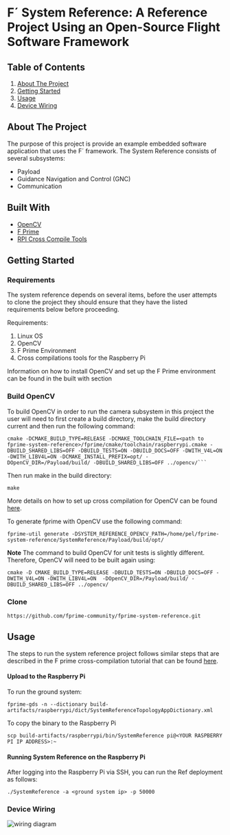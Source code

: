 # F´ System Reference: A Reference Project Using an Open-Source Flight Software Framework

## Table of Contents 
1. [About The Project](#About-The-Project)
3. [Getting Started](#Getting-Started)
4. [Usage](#Usage)
5. [Device Wiring](#Device-Wiring)

## About The Project
The purpose of this project is provide an example embedded software application that uses the F´ framework. 
The System Reference consists of several subsystems: 
- Payload
- Guidance Navigation and Control (GNC)
- Communication 

## Built With
- [OpenCV](https://github.com/opencv/opencv)
- [F Prime](https://github.com/nasa/fprime) 
- [RPI Cross Compile Tools](https://github.com/raspberrypi/tools)

## Getting Started

### Requirements 
The system reference depends on several items, before the user attempts to clone the project they should ensure that they 
have the listed requirements below before proceeding. 

Requirements:
1. Linux OS
2. OpenCV
3. F Prime Environment
4. Cross compilations tools for the Raspberry Pi

Information on how to install OpenCV and set up the F Prime environment can be found in the built with section

### Build OpenCV
To build OpenCV in order to run the camera subsystem in this project the user will need to
first create a build directory, make the build directory current and then run the following command: 

```
cmake -DCMAKE_BUILD_TYPE=RELEASE -DCMAKE_TOOLCHAIN_FILE=<path to fprime-system-reference>/fprime/cmake/toolchain/raspberrypi.cmake -DBUILD_SHARED_LIBS=OFF -DBUILD_TESTS=ON -DBUILD_DOCS=OFF -DWITH_V4L=ON -DWITH_LIBV4L=ON -DCMAKE_INSTALL_PREFIX=opt/ -DOpenCV_DIR=/Payload/build/ -DBUILD_SHARED_LIBS=OFF ../opencv/```
```
Then run make in the build directory: 
```
make
```
More details on how to set up cross compilation for OpenCV can be found [here](https://docs.opencv.org/4.x/d0/d76/tutorial_arm_crosscompile_with_cmake.html).

To generate fprime with OpenCV use the following command:
```
fprime-util generate -DSYSTEM_REFERENCE_OPENCV_PATH=/home/pel/fprime-system-reference/SystemReference/Payload/build/opt/
```
**Note**
The command to build OpenCV for unit tests is slightly different. Therefore, OpenCV will need to be built again using:
```
cmake -D CMAKE_BUILD_TYPE=RELEASE -DBUILD_TESTS=ON -DBUILD_DOCS=OFF -DWITH_V4L=ON -DWITH_LIBV4L=ON  -DOpenCV_DIR=/Payload/build/ -DBUILD_SHARED_LIBS=OFF ../opencv/
```
### Clone
```
https://github.com/fprime-community/fprime-system-reference.git
```

## Usage
The steps to run the system reference project follows similar steps that are described in the F prime cross-compilation
tutorial that can be found [here](https://nasa.github.io/fprime/Tutorials/CrossCompilation/Tutorial.html).

#### Upload to the Raspberry Pi
To run the ground system:
```
fprime-gds -n --dictionary build-artifacts/raspberrypi/dict/SystemReferenceTopologyAppDictionary.xml
```

To copy the binary to the Raspberry Pi 
```
scp build-artifacts/raspberrypi/bin/SystemReference pi@<YOUR RASPBERRY PI IP ADDRESS>:~
```
#### Running System Reference on the Raspberry Pi
After logging into the Raspberry Pi via SSH, you can run the Ref deployment as follows: 
```
./SystemReference -a <ground system ip> -p 50000
```
### Device Wiring

![wiring diagram](../img/wiring-diagram.png)
